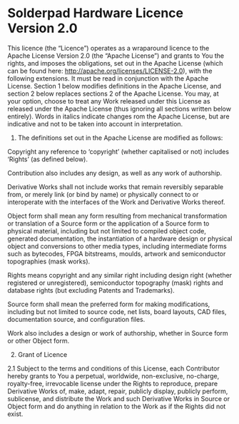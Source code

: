 # Solderpad Hardware Licence Version 2.0

This licence (the “Licence”) operates as a wraparound licence to the Apache License Version 2.0 (the “Apache License”) and grants to You the rights, and imposes the obligations, set out in the Apache License (which can be found here: http://apache.org/licenses/LICENSE-2.0), with the following extensions. It must be read in conjunction with the Apache License. Section 1 below modifies definitions in the Apache License, and section 2 below replaces sections 2 of the Apache License. You may, at your option, choose to treat any Work released under this License as released under the Apache License (thus ignoring all sections written below entirely). Words in italics indicate changes rom the Apache License, but are indicative and not to be taken into account in interpretation.

1. The definitions set out in the Apache License are modified as follows:

Copyright any reference to ‘copyright’ (whether capitalised or not) includes ‘Rights’ (as defined below).

Contribution also includes any design, as well as any work of authorship.

Derivative Works shall not include works that remain reversibly separable from, or merely link (or bind by name) or physically connect to or interoperate with the interfaces of the Work and Derivative Works thereof.

Object form shall mean any form resulting from mechanical transformation or translation of a Source form or the application of a Source form to physical material, including but not limited to compiled object code, generated documentation, the instantiation of a hardware design or physical object and conversions to other media types, including intermediate forms such as bytecodes, FPGA bitstreams, moulds, artwork and semiconductor topographies (mask works).

Rights means copyright and any similar right including design right (whether registered or unregistered), semiconductor topography (mask) rights and database rights (but excluding Patents and Trademarks).

Source form shall mean the preferred form for making modifications, including but not limited to source code, net lists, board layouts, CAD files, documentation source, and configuration files.

Work also includes a design or work of authorship, whether in Source form or other Object form.

2. Grant of Licence

2.1 Subject to the terms and conditions of this License, each Contributor hereby grants to You a perpetual, worldwide, non-exclusive, no-charge, royalty-free, irrevocable license under the Rights to reproduce, prepare Derivative Works of, make, adapt, repair, publicly display, publicly perform, sublicense, and distribute the Work and such Derivative Works in Source or Object form and do anything in relation to the Work as if the Rights did not exist.
